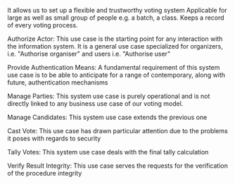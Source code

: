 It allows us to set up a flexible and trustworthy voting system
Applicable for large as well as small group of people e.g. a batch, a class.
Keeps a record of  every voting process.

Authorize Actor: This use case is the starting point for any interaction
with the information system. It is a general use case specialized for
organizers, i.e. "Authorise organiser" and users i.e. "Authorise user"

Provide Authentication Means: A fundamental requirement of this
system use case is to be able to anticipate for a range of contemporary, along
with future, authentication mechanisms

Manage Parties: This system use case is purely operational and is not
directly linked to any business use case of our voting model.

Manage Candidates: This system use case extends the previous one

Cast Vote: This use case has drawn particular attention due to the
problems it poses with regards to security

Tally Votes: This system use case deals with the final tally calculation

Verify Result Integrity: This use case serves the requests for the
verification of the procedure integrity


